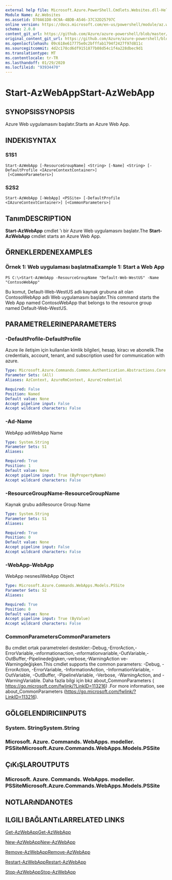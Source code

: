 ```yaml
---
external help file: Microsoft.Azure.PowerShell.Cmdlets.Websites.dll-Help.xml
Module Name: Az.Websites
ms.assetid: D70A61D8-0C9A-4BDB-A546-37C32D25797C
online version: https://docs.microsoft.com/en-us/powershell/module/az.websites/start-azwebapp
schema: 2.0.0
content_git_url: https://github.com/Azure/azure-powershell/blob/master/src/Websites/Websites/help/Start-AzWebApp.md
original_content_git_url: https://github.com/Azure/azure-powershell/blob/master/src/Websites/Websites/help/Start-AzWebApp.md
ms.openlocfilehash: 09c618e617775e0c2bfffab1794f2427f97d811c
ms.sourcegitcommit: 4d2c178cd6df9151877b08d54c1f4a228dbec9d1
ms.translationtype: MT
ms.contentlocale: tr-TR
ms.lasthandoff: 01/29/2020
ms.locfileid: "93934470"
---
```

# <span data-ttu-id="205b5-101">Start-AzWebApp</span><span class="sxs-lookup"><span data-stu-id="205b5-101">Start-AzWebApp</span></span>

## <span data-ttu-id="205b5-102">SYNOPSIS</span><span class="sxs-lookup"><span data-stu-id="205b5-102">SYNOPSIS</span></span>
<span data-ttu-id="205b5-103">Azure Web uygulamasını başlatır.</span><span class="sxs-lookup"><span data-stu-id="205b5-103">Starts an Azure Web App.</span></span>

## <span data-ttu-id="205b5-104">INDEKI</span><span class="sxs-lookup"><span data-stu-id="205b5-104">SYNTAX</span></span>

### <span data-ttu-id="205b5-105">S1</span><span class="sxs-lookup"><span data-stu-id="205b5-105">S1</span></span>
```
Start-AzWebApp [-ResourceGroupName] <String> [-Name] <String> [-DefaultProfile <IAzureContextContainer>]
 [<CommonParameters>]
```

### <span data-ttu-id="205b5-106">S2</span><span class="sxs-lookup"><span data-stu-id="205b5-106">S2</span></span>
```
Start-AzWebApp [-WebApp] <PSSite> [-DefaultProfile <IAzureContextContainer>] [<CommonParameters>]
```

## <span data-ttu-id="205b5-107">Tanım</span><span class="sxs-lookup"><span data-stu-id="205b5-107">DESCRIPTION</span></span>
<span data-ttu-id="205b5-108">**Start-AzWebApp** cmdlet 'ı bir Azure Web uygulamasını başlatır.</span><span class="sxs-lookup"><span data-stu-id="205b5-108">The **Start-AzWebApp** cmdlet starts an Azure Web App.</span></span>

## <span data-ttu-id="205b5-109">ÖRNEKLERDEN</span><span class="sxs-lookup"><span data-stu-id="205b5-109">EXAMPLES</span></span>

### <span data-ttu-id="205b5-110">Örnek 1: Web uygulaması başlatma</span><span class="sxs-lookup"><span data-stu-id="205b5-110">Example 1: Start a Web App</span></span>
```
PS C:\>Start-AzWebApp -ResourceGroupName "Default-Web-WestUS" -Name "ContosoWebApp"
```

<span data-ttu-id="205b5-111">Bu komut, Default-Web-WestUS adlı kaynak grubuna ait olan ContosoWebApp adlı Web uygulamasını başlatır.</span><span class="sxs-lookup"><span data-stu-id="205b5-111">This command starts the Web App named ContosoWebApp that belongs to the resource group named Default-Web-WestUS.</span></span>

## <span data-ttu-id="205b5-112">PARAMETRELERINE</span><span class="sxs-lookup"><span data-stu-id="205b5-112">PARAMETERS</span></span>

### <span data-ttu-id="205b5-113">-DefaultProfile</span><span class="sxs-lookup"><span data-stu-id="205b5-113">-DefaultProfile</span></span>
<span data-ttu-id="205b5-114">Azure ile iletişim için kullanılan kimlik bilgileri, hesap, kiracı ve abonelik.</span><span class="sxs-lookup"><span data-stu-id="205b5-114">The credentials, account, tenant, and subscription used for communication with azure.</span></span>

```yaml
Type: Microsoft.Azure.Commands.Common.Authentication.Abstractions.Core.IAzureContextContainer
Parameter Sets: (All)
Aliases: AzContext, AzureRmContext, AzureCredential

Required: False
Position: Named
Default value: None
Accept pipeline input: False
Accept wildcard characters: False
```

### <span data-ttu-id="205b5-115">-Ad</span><span class="sxs-lookup"><span data-stu-id="205b5-115">-Name</span></span>
<span data-ttu-id="205b5-116">WebApp adı</span><span class="sxs-lookup"><span data-stu-id="205b5-116">WebApp Name</span></span>

```yaml
Type: System.String
Parameter Sets: S1
Aliases:

Required: True
Position: 1
Default value: None
Accept pipeline input: True (ByPropertyName)
Accept wildcard characters: False
```

### <span data-ttu-id="205b5-117">-ResourceGroupName</span><span class="sxs-lookup"><span data-stu-id="205b5-117">-ResourceGroupName</span></span>
<span data-ttu-id="205b5-118">Kaynak grubu adı</span><span class="sxs-lookup"><span data-stu-id="205b5-118">Resource Group Name</span></span>

```yaml
Type: System.String
Parameter Sets: S1
Aliases:

Required: True
Position: 0
Default value: None
Accept pipeline input: False
Accept wildcard characters: False
```

### <span data-ttu-id="205b5-119">-WebApp</span><span class="sxs-lookup"><span data-stu-id="205b5-119">-WebApp</span></span>
<span data-ttu-id="205b5-120">WebApp nesnesi</span><span class="sxs-lookup"><span data-stu-id="205b5-120">WebApp Object</span></span>

```yaml
Type: Microsoft.Azure.Commands.WebApps.Models.PSSite
Parameter Sets: S2
Aliases:

Required: True
Position: 0
Default value: None
Accept pipeline input: True (ByValue)
Accept wildcard characters: False
```

### <span data-ttu-id="205b5-121">CommonParameters</span><span class="sxs-lookup"><span data-stu-id="205b5-121">CommonParameters</span></span>
<span data-ttu-id="205b5-122">Bu cmdlet ortak parametreleri destekler:-Debug,-ErrorAction,-ErrorVariable,-ınformationaction,-ınformationvariable,-OutVariable,-OutBuffer,-Pipelinedeğişken,-verbose,-WarningAction ve-Warningdeğişken.</span><span class="sxs-lookup"><span data-stu-id="205b5-122">This cmdlet supports the common parameters: -Debug, -ErrorAction, -ErrorVariable, -InformationAction, -InformationVariable, -OutVariable, -OutBuffer, -PipelineVariable, -Verbose, -WarningAction, and -WarningVariable.</span></span> <span data-ttu-id="205b5-123">Daha fazla bilgi için bkz about_CommonParameters ( https://go.microsoft.com/fwlink/?LinkID=113216) .</span><span class="sxs-lookup"><span data-stu-id="205b5-123">For more information, see about_CommonParameters (https://go.microsoft.com/fwlink/?LinkID=113216).</span></span>

## <span data-ttu-id="205b5-124">GÖLGELENDIRICI</span><span class="sxs-lookup"><span data-stu-id="205b5-124">INPUTS</span></span>

### <span data-ttu-id="205b5-125">System. String</span><span class="sxs-lookup"><span data-stu-id="205b5-125">System.String</span></span>

### <span data-ttu-id="205b5-126">Microsoft. Azure. Commands. WebApps. modeller. PSSite</span><span class="sxs-lookup"><span data-stu-id="205b5-126">Microsoft.Azure.Commands.WebApps.Models.PSSite</span></span>

## <span data-ttu-id="205b5-127">ÇıKıŞLAR</span><span class="sxs-lookup"><span data-stu-id="205b5-127">OUTPUTS</span></span>

### <span data-ttu-id="205b5-128">Microsoft. Azure. Commands. WebApps. modeller. PSSite</span><span class="sxs-lookup"><span data-stu-id="205b5-128">Microsoft.Azure.Commands.WebApps.Models.PSSite</span></span>

## <span data-ttu-id="205b5-129">NOTLARıNDA</span><span class="sxs-lookup"><span data-stu-id="205b5-129">NOTES</span></span>

## <span data-ttu-id="205b5-130">ILGILI BAĞLANTıLAR</span><span class="sxs-lookup"><span data-stu-id="205b5-130">RELATED LINKS</span></span>

[<span data-ttu-id="205b5-131">Get-AzWebApp</span><span class="sxs-lookup"><span data-stu-id="205b5-131">Get-AzWebApp</span></span>](./Get-AzWebApp.md)

[<span data-ttu-id="205b5-132">New-AzWebApp</span><span class="sxs-lookup"><span data-stu-id="205b5-132">New-AzWebApp</span></span>](./New-AzWebApp.md)

[<span data-ttu-id="205b5-133">Remove-AzWebApp</span><span class="sxs-lookup"><span data-stu-id="205b5-133">Remove-AzWebApp</span></span>](./Remove-AzWebApp.md)

[<span data-ttu-id="205b5-134">Restart-AzWebApp</span><span class="sxs-lookup"><span data-stu-id="205b5-134">Restart-AzWebApp</span></span>](./Restart-AzWebApp.md)

[<span data-ttu-id="205b5-135">Stop-AzWebApp</span><span class="sxs-lookup"><span data-stu-id="205b5-135">Stop-AzWebApp</span></span>](./Stop-AzWebApp.md)



